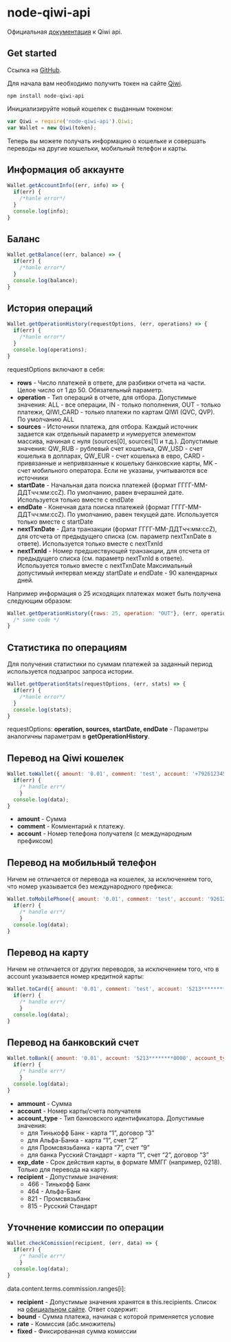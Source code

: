 node-qiwi-api
================
Официальная [документация](https://developer.qiwi.com/qiwiwallet/qiwicom_ru.html) к Qiwi api.

Get started
----------------
Ссылка на [GitHub](https://github.com/InsightAppDev/node-qiwi-api).  

Для начала вам необходимо получить токен на сайте [Qiwi](https://qiwi.com/api).
```
npm install node-qiwi-api
```
Инициализируйте новый кошелек с выданным токеном:
```js
var Qiwi = require('node-qiwi-api').Qiwi;
var Wallet = new Qiwi(token);
```
Теперь вы можете получать информацию о кошельке и совершать переводы на другие кошельки, мобильный телефон и карты.

Информация об аккаунте
----------------
```js
Wallet.getAccountInfo((err, info) => {
  if(err) {
    /*hanle error*/
  }
  console.log(info);
}
```

Баланс
----------------
```js
Wallet.getBalance((err, balance) => {
  if(err) {
    /*hanle error*/
  }
  console.log(balance);
}
```
История операций
----------------
```js
Wallet.getOperationHistory(requestOptions, (err, operations) => {
  if(err) {
    /*hanle error*/
  }
  console.log(operations);
}
```
requestOptions включают в себя: 
* **rows** - Число платежей в ответе, для разбивки отчета на части. Целое число от 1 до 50. Обязательный параметр.
* **operation** - Тип операций в отчете, для отбора. Допустимые значения: ALL - все операции, IN - только пополнения, OUT - только платежи, QIWI_CARD - только платежи по картам QIWI (QVC, QVP). По умолчанию ALL
* **sources** - Источники платежа, для отбора. Каждый источник задается как отдельный параметр и нумеруется элементом массива, начиная с нуля (sources[0], sources[1] и т.д.). Допустимые значения: QW_RUB - рублевый счет кошелька, QW_USD - счет кошелька в долларах, QW_EUR - счет кошелька в евро, CARD - привязанные и непривязанные к кошельку банковские карты, MK - счет мобильного оператора. Если не указаны, учитываются все источники
* **startDate** - Начальная дата поиска платежей (формат ГГГГ-ММ-ДДTчч:мм:ссZ). По умолчанию, равен вчерашней дате. Используется только вместе с endDate
* **endDate** - Конечная дата поиска платежей (формат ГГГГ-ММ-ДДTчч:мм:ссZ). По умолчанию, равен текущей дате. Используется только вместе с startDate
* **nextTxnDate** - Дата транзакции (формат ГГГГ-ММ-ДДTчч:мм:ссZ), для отсчета от предыдущего списка (см. параметр nextTxnDate в ответе). Используется только вместе с nextTxnId
* **nextTxnId** - 	Номер предшествующей транзакции, для отсчета от предыдущего списка (см. параметр nextTxnId в ответе). Используется только вместе с nextTxnDate
Максимальный допустимый интервал между startDate и endDate - 90 календарных дней.

Например информация о 25 исходящих платежах может быть получена следующим образом:
```js
Wallet.getOperationHistory({rows: 25, operation: "OUT"}, (err, operations) => {
  /* some code */
}
```
Статистика по операциям
----------------
Для получения статистики по суммам платежей за заданный период используется подзапрос запроса истории.
```js
Wallet.getOperationStats(requestOptions, (err, stats) => {
  if(err) {
    /*hanle error*/
  }
  console.log(stats);
}
```
requestOptions: **operation, sources, startDate, endDate** - Параметры аналогичны параметрам в **getOperationHistory**.

Перевод на Qiwi кошелек
----------------
```js
Wallet.toWallet({ amount: '0.01', comment: 'test', account: '+79261234567' }, (err, data) => {
  if(err) {
    /* handle err*/
    }
  console.log(data);
}
```
* **amount** - Сумма
* **comment** - Комментарий к платежу.
* **account** - Номер телефона получателя (с международным префиксом)

Перевод на мобильный телефон
----------------
Ничем не отличается от перевода на кошелек, за исключением того, что номер указывается без международного префикса:
```js
Wallet.toMobilePhone({ amount: '0.01', comment: 'test', account: '9261234567' }, (err, data) => {
  if(err) {
    /* handle err*/
    }
  console.log(data);
}
```

Перевод на карту
----------------
Ничем не отличается от других переводов, за исключением того, что в account указывается номер кредитной карты:
```js
Wallet.toCard({ amount: '0.01', comment: 'test', account: '5213********0000' }, (err, data) => {
  if(err) {
    /* handle err*/
    }
  console.log(data);
}
```

Перевод на банковский счет
----------------
```js
Wallet.toBank({ amount: '0.01', account: '5213********0000', account_type: '1', exp_date: 'MMYY' }, recipient, (err, data) => {
  if(err) {
    /* handle err*/
    }
  console.log(data);
}
```
* **ammount** - Сумма
* **account** - Номер карты/счета получателя
* **account_type** - Тип банковского идентификатора. Допустимые значения:
  * для Тинькофф Банк - карта “1”, договор “3”
  * для Альфа-Банка - карта “1”, счет “2”
  * для Промсвязьбанка - карта “7”, счет “9”
  * для банка Русский Стандарт - карта “1”, счет “2”, договор “3”
* **exp_date** - Срок действия карты, в формате ММГГ (например, 0218). Только для перевода на карту.
* **recipient** - Допустимые значения:
  * 466 - Тинькофф Банк
  * 464 - Альфа-Банк
  * 821 - Промсвязьбанк
  * 815 - Русский Стандарт

Уточнение комиссии по операции
----------------
```js
Wallet.checkComission(recipient, (err, data) => {
  if(err) {
    /* handle err*/
    }
  console.log(data);
}
```
data.content.terms.commission.ranges[i]:
* **recipient** - Допустимые значения хранятся в this.recipients. Список на [официальном сайте](https://developer.qiwi.com/qiwiwallet/qiwicom_ru.html#commission).
Ответ содержит:
* **bound** - Сумма платежа, начиная с которой применяется условие
* **rate** - Комиссия (абс.множитель)
* **fixed** - Фиксированная сумма комиссии
